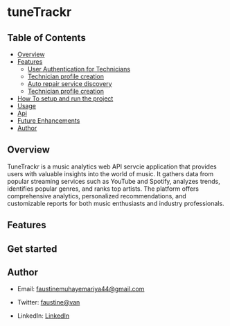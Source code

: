 # tuneTrackr


## Table of Contents

- [Overview](#overview)
- [Features](#features)
  - [User Authentication for Technicians](#user-authentication-for-technicians)
  - [Technician profile creation](#technician-profile-creation)
  - [Auto repair service discovery](#auto-repair-service-discovery)
  - [Technician profile creation](#technician-profile-creation)
- [How To setup and run the project](#get-started)
- [Usage](#usage)
- [Api](#api)
- [Future Enhancements](#future-enhancements)
- [Author](#author)

## Overview
TuneTrackr is a music analytics web API servcie application that provides users with valuable insights into the world of music.
It gathers data from popular streaming services such as YouTube and Spotify, analyzes trends, identifies popular genres, and ranks top artists.
The platform offers comprehensive analytics, personalized recommendations, and customizable reports for both music enthusiasts and industry professionals.

## Features

## Get started

## Author
- Email: [faustinemuhayemariya44@gmail.com]()

- Twitter: [faustine@van](https://twitter.com/44Fatech?s=09)

- LinkedIn: [LinkedIn](https://www.linkedin.com/in/muhayemariya-faustine-404376267?utm_source=share&utm_campaign=share_via&utm_content=profile&utm_medium=android_app)
